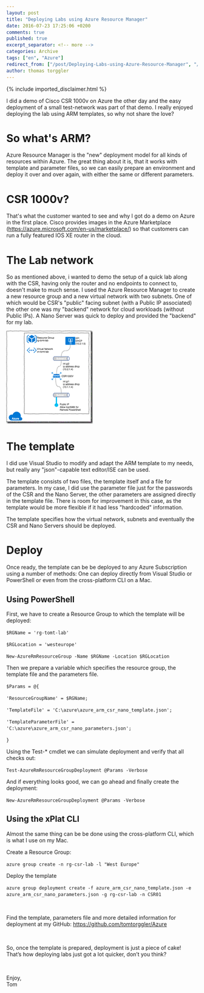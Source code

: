 ```yaml
---
layout: post
title: "Deploying Labs using Azure Resource Manager"
date: 2016-07-23 17:25:06 +0200
comments: true
published: true
excerpt_separator: <!-- more -->
categories: Archive
tags: ["en", "Azure"]
redirect_from: ["/post/Deploying-Labs-using-Azure-Resource-Manager", "/post/deploying-labs-using-azure-resource-manager"]
author: thomas torggler
---
```

<!-- more -->
{% include imported_disclaimer.html %}
<p>I did a demo of Cisco CSR 1000v on Azure the other day and the easy deployment of a small test-network was part of that demo. I really enjoyed deploying the lab using ARM templates, so why not share the love?  <h1>So what's ARM?</h1> <p>Azure Resource Manager is the "new" deployment model for all kinds of resources within Azure. The great thing about it is, that it works with template and parameter files, so we can easily prepare an environment and deploy it over and over again, with either the same or different parameters. <h1>CSR 1000v? </h1> <p>That's what the customer wanted to see and why I got do a demo on Azure in the first place. Cisco provides images in the Azure Marketplace (<a href="https://azure.microsoft.com/en-us/marketplace/">https://azure.microsoft.com/en-us/marketplace/</a>) so that customers can run a fully featured IOS XE router in the cloud. <h1>The Lab network</h1> <p>So as mentioned above, i wanted to demo the setup of a quick lab along with the CSR, having only the router and no endpoints to connect to, doesn't make to much sense. I used the Azure Resource Manager to create a new resource group and a new virtual network with two subnets. One of which would be CSR's "public" facing subnet (with a Public IP associated) the other one was my "backend" network for cloud workloads (without Public IPs). A Nano Server was quick to deploy and provided the "backend" for my lab. <p><a href="/assets/image_743.png"><img title="image" style="border-top: 0px; border-right: 0px; background-image: none; border-bottom: 0px; padding-top: 0px; padding-left: 0px; border-left: 0px; margin: 0px; display: inline; padding-right: 0px" border="0" alt="image" src="/assets/image_thumb_741.png" width="228" height="244"></a> <h1>The template</h1> <p>I did use Visual Studio to modify and adapt the ARM template to my needs, but really any "json"-capable text editor/ISE can be used.  <p>The template consists of two files, the template itself and a file for parameters. In my case, I did use the parameter file just for the passwords of the CSR and the Nano Server, the other parameters are assigned directly in the template file. There is room for improvement in this case, as the template would be more flexible if it had less "hardcoded" information.  <p>The template specifies how the virtual network, subnets and eventually the CSR and Nano Servers should be deployed. <h1>Deploy</h1> <p>Once ready, the template can be be deployed to any Azure Subscription using a number of methods: One can deploy directly from Visual Studio or PowerShell or even from the cross-platform CLI on a Mac. <h2>Using PowerShell</h2> <p>First, we have to create a Resource Group to which the template will be deployed:</p> <p><code>$RGName = 'rg-tomt-lab' <p>$RGLocation = 'westeurope' <p>New-AzureRmResourceGroup -Name $RGName -Location $RGLocation </code></p> <p>Then we prepare a variable which specifies the resource group, the template file and the parameters file. <p><code>$Params = @{ <p>'ResourceGroupName' = $RGName; <p>'TemplateFile' = 'C:\azure\azure_arm_csr_nano_template.json'; <p>'TemplateParameterFile' = 'C:\azure\azure_arm_csr_nano_parameters.json'; <p>}</code></p> <p>Using the Test-* cmdlet we can simulate deployment and verify that all checks out: <p><code>Test-AzureRmResourceGroupDeployment @Params -Verbose</code></p> <p>And if everything looks good, we can go ahead and finally create the deployment: <p><code>New-AzureRmResourceGroupDeployment @Params -Verbose</code></p> <h2>Using the xPlat CLI</h2> <p>Almost the same thing can be be done using the cross-platform CLI, which is what I use on my Mac.</p> <p>Create a Resource Group:</p> <p><code>azure group create -n rg-csr-lab -l "West Europe"</code></p> <p>Deploy the template <p><code>azure group deployment create -f azure_arm_csr_nano_template.json -e azure_arm_csr_nano_parameters.json -g rg-csr-lab -n CSR01</code></p> <p>&nbsp; <p>Find the template, parameters file and more detailed information for deployment at my GitHub: <a href="https://github.com/tomtorggler/Azure">https://github.com/tomtorggler/Azure</a> <p>&nbsp; <p>So, once the template is prepared, deployment is just a piece of cake! That’s how deploying labs just got a lot quicker, don’t you think? <p>&nbsp; <p>Enjoy,<br>Tom</p>
